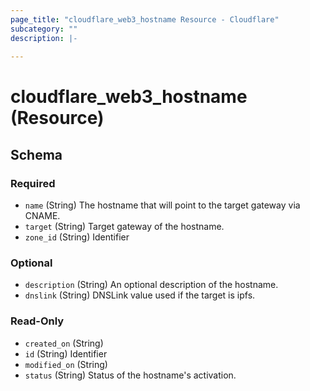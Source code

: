```yaml
---
page_title: "cloudflare_web3_hostname Resource - Cloudflare"
subcategory: ""
description: |-
  
---
```


# cloudflare_web3_hostname (Resource)




<!-- schema generated by tfplugindocs -->
## Schema

### Required

- `name` (String) The hostname that will point to the target gateway via CNAME.
- `target` (String) Target gateway of the hostname.
- `zone_id` (String) Identifier

### Optional

- `description` (String) An optional description of the hostname.
- `dnslink` (String) DNSLink value used if the target is ipfs.

### Read-Only

- `created_on` (String)
- `id` (String) Identifier
- `modified_on` (String)
- `status` (String) Status of the hostname's activation.


